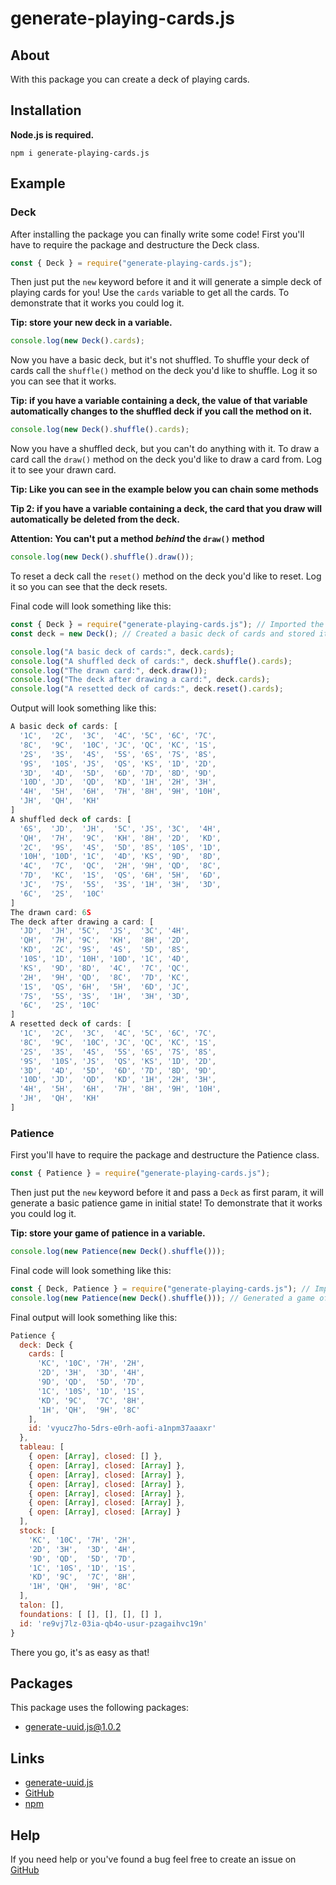 # generate-playing-cards.js

## About

With this package you can create a deck of playing cards.

## Installation

**Node.js is required.**

```
npm i generate-playing-cards.js
```

## Example

### **Deck**

After installing the package you can finally write some code! First you'll have to require the package and destructure the Deck class.

```js
const { Deck } = require("generate-playing-cards.js");
```

Then just put the `new` keyword before it and it will generate a simple deck of playing cards for you!
Use the `cards` variable to get all the cards.
To demonstrate that it works you could log it.

**Tip: store your new deck in a variable.**

```js
console.log(new Deck().cards);
```

Now you have a basic deck, but it's not shuffled.
To shuffle your deck of cards call the `shuffle()` method on the deck you'd like to shuffle.
Log it so you can see that it works.

**Tip: if you have a variable containing a deck, the value of that variable automatically changes to the shuffled deck if you call the method on it.**

```js
console.log(new Deck().shuffle().cards);
```

Now you have a shuffled deck, but you can't do anything with it.
To draw a card call the `draw()` method on the deck you'd like to draw a card from.
Log it to see your drawn card.

**Tip: Like you can see in the example below you can chain some methods**

**Tip 2: if you have a variable containing a deck, the card that you draw will automatically be deleted from the deck.**

**Attention: You can't put a method _behind_ the `draw()` method**

```js
console.log(new Deck().shuffle().draw());
```

To reset a deck call the `reset()` method on the deck you'd like to reset.
Log it so you can see that the deck resets.

Final code will look something like this:

```js
const { Deck } = require("generate-playing-cards.js"); // Imported the Deck class
const deck = new Deck(); // Created a basic deck of cards and stored it in a variable called: deck

console.log("A basic deck of cards:", deck.cards);
console.log("A shuffled deck of cards:", deck.shuffle().cards);
console.log("The drawn card:", deck.draw());
console.log("The deck after drawing a card:", deck.cards);
console.log("A resetted deck of cards:", deck.reset().cards);
```

Output will look something like this:

```js
A basic deck of cards: [
  '1C',  '2C',  '3C',  '4C', '5C', '6C', '7C',
  '8C',  '9C',  '10C', 'JC', 'QC', 'KC', '1S',
  '2S',  '3S',  '4S',  '5S', '6S', '7S', '8S',
  '9S',  '10S', 'JS',  'QS', 'KS', '1D', '2D',
  '3D',  '4D',  '5D',  '6D', '7D', '8D', '9D',
  '10D', 'JD',  'QD',  'KD', '1H', '2H', '3H',
  '4H',  '5H',  '6H',  '7H', '8H', '9H', '10H',
  'JH',  'QH',  'KH'
]
A shuffled deck of cards: [
  '6S',  'JD',  'JH',  '5C', 'JS', '3C',  '4H',
  'QH',  '7H',  '9C',  'KH', '8H', '2D',  'KD',
  '2C',  '9S',  '4S',  '5D', '8S', '10S', '1D',
  '10H', '10D', '1C',  '4D', 'KS', '9D',  '8D',
  '4C',  '7C',  'QC',  '2H', '9H', 'QD',  '8C',
  '7D',  'KC',  '1S',  'QS', '6H', '5H',  '6D',
  'JC',  '7S',  '5S',  '3S', '1H', '3H',  '3D',
  '6C',  '2S',  '10C'
]
The drawn card: 6S
The deck after drawing a card: [
  'JD',  'JH', '5C',  'JS',  '3C', '4H',
  'QH',  '7H', '9C',  'KH',  '8H', '2D',
  'KD',  '2C', '9S',  '4S',  '5D', '8S',
  '10S', '1D', '10H', '10D', '1C', '4D',
  'KS',  '9D', '8D',  '4C',  '7C', 'QC',
  '2H',  '9H', 'QD',  '8C',  '7D', 'KC',
  '1S',  'QS', '6H',  '5H',  '6D', 'JC',
  '7S',  '5S', '3S',  '1H',  '3H', '3D',
  '6C',  '2S', '10C'
]
A resetted deck of cards: [
  '1C',  '2C',  '3C',  '4C', '5C', '6C', '7C',
  '8C',  '9C',  '10C', 'JC', 'QC', 'KC', '1S',
  '2S',  '3S',  '4S',  '5S', '6S', '7S', '8S',
  '9S',  '10S', 'JS',  'QS', 'KS', '1D', '2D',
  '3D',  '4D',  '5D',  '6D', '7D', '8D', '9D',
  '10D', 'JD',  'QD',  'KD', '1H', '2H', '3H',
  '4H',  '5H',  '6H',  '7H', '8H', '9H', '10H',
  'JH',  'QH',  'KH'
]
```

### **Patience**

First you'll have to require the package and destructure the Patience class.

```js
const { Patience } = require("generate-playing-cards.js");
```

Then just put the `new` keyword before it and pass a `Deck` as first param, it will generate a basic patience game in initial state!
To demonstrate that it works you could log it.

**Tip: store your game of patience in a variable.**

```js
console.log(new Patience(new Deck().shuffle()));
```

Final code will look something like this:

```js
const { Deck, Patience } = require("generate-playing-cards.js"); // Imported the Deck and Patience class
console.log(new Patience(new Deck().shuffle())); // Generated a game of patience using a new shuffled deck.
```

Final output will look something like this:

```js
Patience {
  deck: Deck {
    cards: [
      'KC', '10C', '7H', '2H',
      '2D', '3H',  '3D', '4H',
      '9D', 'QD',  '5D', '7D',
      '1C', '10S', '1D', '1S',
      'KD', '9C',  '7C', '8H',
      '1H', 'QH',  '9H', '8C'
    ],
    id: 'vyucz7ho-5drs-e0rh-aofi-a1npm37aaaxr'
  },
  tableau: [
    { open: [Array], closed: [] },
    { open: [Array], closed: [Array] },
    { open: [Array], closed: [Array] },
    { open: [Array], closed: [Array] },
    { open: [Array], closed: [Array] },
    { open: [Array], closed: [Array] },
    { open: [Array], closed: [Array] }
  ],
  stock: [
    'KC', '10C', '7H', '2H',
    '2D', '3H',  '3D', '4H',
    '9D', 'QD',  '5D', '7D',
    '1C', '10S', '1D', '1S',
    'KD', '9C',  '7C', '8H',
    '1H', 'QH',  '9H', '8C'
  ],
  talon: [],
  foundations: [ [], [], [], [] ],
  id: 're9vj7lz-03ia-qb4o-usur-pzagaihvc19n'
}
```

There you go, it's as easy as that!

## Packages

This package uses the following packages:

- [generate-uuid.js@1.0.2](https://www.npmjs.com/package/generate-uuid.js/v/1.0.2)

## Links

- [generate-uuid.js](https://www.npmjs.com/package/generate-uuid.js)
- [GitHub](https://github.com/MaestroDagan/generate-playing-cards.js)
- [npm](https://www.npmjs.com/package/generate-playing-cards.js)

## Help

If you need help or you've found a bug feel free to create an issue on [GitHub](https://github.com/MaestroDagan/generate-playing-cards.js/issues)

```

```
